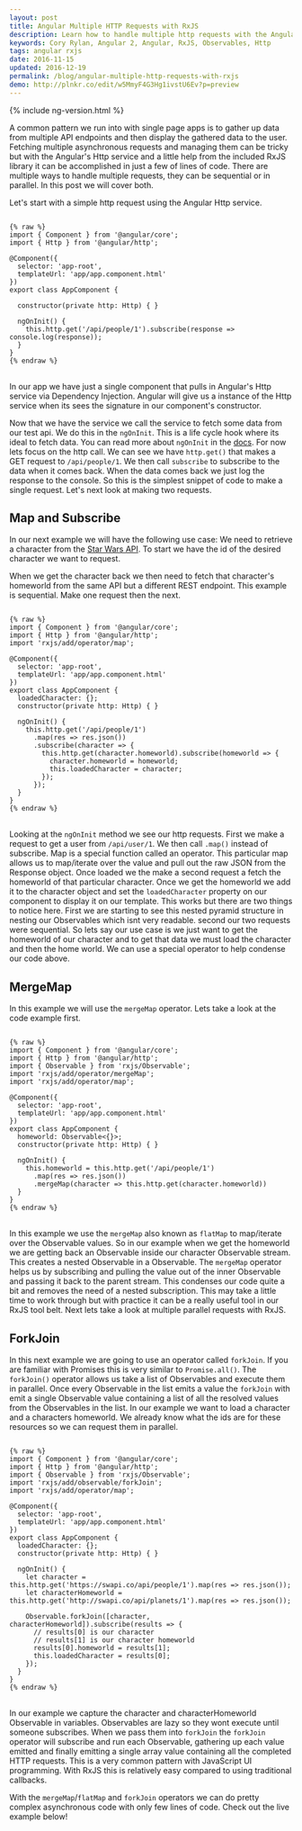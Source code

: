 ```yaml
---
layout: post
title: Angular Multiple HTTP Requests with RxJS
description: Learn how to handle multiple http requests with the Angular Http service and RxJS mergeMap.
keywords: Cory Rylan, Angular 2, Angular, RxJS, Observables, Http
tags: angular rxjs
date: 2016-11-15
updated: 2016-12-19
permalink: /blog/angular-multiple-http-requests-with-rxjs
demo: http://plnkr.co/edit/w5MmyF4G3Hg1ivstU6Ev?p=preview
---
```


{% include ng-version.html %}

A common pattern we run into with single page apps is to gather up data from multiple API endpoints and 
then display the gathered data to the user. Fetching multiple asynchronous requests and managing them
can be tricky but with the Angular's Http service and a little help from the included RxJS library 
it can be accomplished in just a few of lines of code. There are multiple ways to handle multiple requests, 
they can be sequential or in parallel. In this post we will cover both.

Let's start with a simple http request using the Angular Http service.

<pre class="language-javascript">
<code>
{% raw %}
import { Component } from '@angular/core';
import { Http } from '@angular/http';

@Component({
  selector: 'app-root',
  templateUrl: 'app/app.component.html'
})
export class AppComponent {

  constructor(private http: Http) { }
  
  ngOnInit() {
    this.http.get('/api/people/1').subscribe(response => console.log(response));
  }
}
{% endraw %}
</code>
</pre>

In our app we have just a single component that pulls in Angular's Http service via Dependency Injection. Angular 
will give us a instance of the Http service when its sees the signature in our component's constructor. 

Now that we have the service we call the service to fetch some data from our test api. We do this in the `ngOnInit`. 
This is a life cycle hook where its ideal to fetch data. You can read more about `ngOnInit` in the <a href="#">docs</a>. 
For now lets focus on the http call. We can see we have `http.get()` that makes a GET request to `/api/people/1`. We then 
call `subscribe` to subscribe to the data when it comes back. When the data comes back we just log the
response to the console. So this is the simplest snippet of code to make a single request. Let's next look at 
making two requests.

## Map and Subscribe

In our next example we will have the following use case: We need to retrieve a character from 
the <a href="https://swapi.co/">Star Wars API</a>. To start we have the id of the desired character we want to request.

When we get the character back we then need to fetch that character's homeworld from the same API but a different REST endpoint. 
This example is sequential. Make one request then the next.

<pre class="language-javascript">
<code>
{% raw %}
import { Component } from '@angular/core';
import { Http } from '@angular/http';
import 'rxjs/add/operator/map';

@Component({
  selector: 'app-root',
  templateUrl: 'app/app.component.html'
})
export class AppComponent {
  loadedCharacter: {};
  constructor(private http: Http) { }
  
  ngOnInit() {
    this.http.get('/api/people/1')
      .map(res => res.json())
      .subscribe(character => {
        this.http.get(character.homeworld).subscribe(homeworld => {
          character.homeworld = homeworld;
          this.loadedCharacter = character;
        });
      });
  }
}
{% endraw %}
</code>
</pre>

Looking at the `ngOnInit` method we see our http requests. First we make a request to get
a user from `/api/user/1`. We then call `.map()` instead of subscribe. Map is a special function 
called an operator. This particular map allows us to map/iterate over the 
value and pull out the raw JSON from the Response object. Once loaded we the make a second request a fetch the homeworld
of that particular character. Once we get the homeworld we add it to the character object and set the `loadedCharacter`
property on our component to display it on our template. This works but there are two things to notice here. First
we are starting to see this nested pyramid structure in nesting our Observables which isnt very readable. second
our two requests were sequential. So lets say our use case is we just want to get the homeworld of our character and
to get that data we must load the character and then the home world. We can use a special operator to help
condense our code above.

## MergeMap

In this example we will use the `mergeMap` operator. Lets take a look at the code example first.

<pre class="language-javascript">
<code>
{% raw %}
import { Component } from '@angular/core';
import { Http } from '@angular/http';
import { Observable } from 'rxjs/Observable';
import 'rxjs/add/operator/mergeMap';
import 'rxjs/add/operator/map';

@Component({
  selector: 'app-root',
  templateUrl: 'app/app.component.html'
})
export class AppComponent {
  homeworld: Observable<{}>;
  constructor(private http: Http) { }
  
  ngOnInit() {
    this.homeworld = this.http.get('/api/people/1')
      .map(res => res.json())
      .mergeMap(character => this.http.get(character.homeworld))
  }
}
{% endraw %}
</code>
</pre>

In this example we use the `mergeMap` also known as `flatMap` to map/iterate over the Observable values. 
So in our example when we get the homeworld we are getting back an Observable inside our character 
Observable stream. This creates a nested Observable in a Observable. The `mergeMap` operator helps 
us by subscribing and pulling the value out of the inner Observable and passing it back to the parent stream. 
This condenses our code quite a bit and removes the need of a nested subscription. This may take a little 
time to work through but with practice it can be a really useful tool in our RxJS tool belt. Next lets 
take a look at multiple parallel requests with RxJS.

## ForkJoin

In this next example we are going to use an operator called `forkJoin`. If you are familiar with 
Promises this is very similar to `Promise.all()`. The `forkJoin()` operator allows us take a list
of Observables and execute them in parallel. Once every Observable in the list emits a value the `forkJoin`
with emit a single Observable value containing a list of all the resolved values from the Observables in the list.
In our example we want to load a character and a characters homeworld. We already know what the ids are for these 
resources so we can request them in parallel.

<pre class="language-javascript">
<code>
{% raw %}
import { Component } from '@angular/core';
import { Http } from '@angular/http';
import { Observable } from 'rxjs/Observable';
import 'rxjs/add/observable/forkJoin';
import 'rxjs/add/operator/map';

@Component({
  selector: 'app-root',
  templateUrl: 'app/app.component.html'
})
export class AppComponent {
  loadedCharacter: {};
  constructor(private http: Http) { }
  
  ngOnInit() {
    let character = this.http.get('https://swapi.co/api/people/1').map(res => res.json());
    let characterHomeworld = this.http.get('http://swapi.co/api/planets/1').map(res => res.json());

    Observable.forkJoin([character, characterHomeworld]).subscribe(results => {
      // results[0] is our character
      // results[1] is our character homeworld
      results[0].homeworld = results[1];
      this.loadedCharacter = results[0];
    });
  }
}
{% endraw %}
</code>
</pre>

In our example we capture the character and characterHomeworld Observable in variables. Observables are lazy
so they wont execute until someone subscribes. When we pass them into `forkJoin` the `forkJoin` operator will
subscribe and run each Observable, gathering up each value emitted and finally emitting a single array
value containing all the completed HTTP requests. This is a very common pattern with JavaScript UI programming.
With RxJS this is relatively easy compared to using traditional callbacks.

With the `mergeMap`/`flatMap` and `forkJoin` operators we can do pretty complex asynchronous 
code with only few lines of code. Check out the live example below!